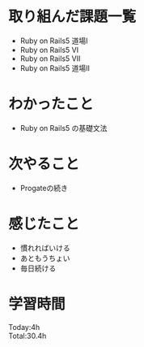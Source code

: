 # 取り組んだ課題一覧
- Ruby on Rails5 道場Ⅰ
- Ruby on Rails5 Ⅵ
- Ruby on Rails5 Ⅶ
- Ruby on Rails5 道場Ⅱ
# わかったこと
- Ruby on Rails5 の基礎文法
# 次やること
- Progateの続き
# 感じたこと
- 慣れればいける
- あともうちょい
- 毎日続ける
# 学習時間
Today:4h  
Total:30.4h
